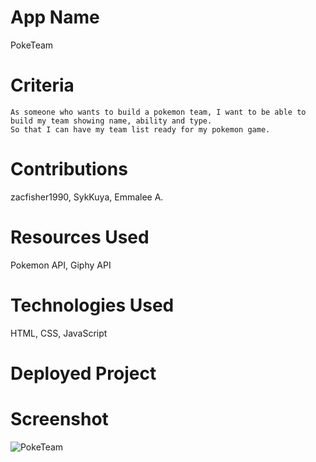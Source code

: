 # App Name
PokeTeam

# Criteria
```
As someone who wants to build a pokemon team, I want to be able to build my team showing name, ability and type.
So that I can have my team list ready for my pokemon game.

```
# Contributions
 zacfisher1990, SykKuya, Emmalee A.

# Resources Used
Pokemon API, Giphy API

# Technologies Used
HTML, CSS, JavaScript

# Deployed Project

# Screenshot
![PokeTeam]()
